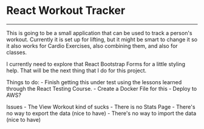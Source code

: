 # React Workout Tracker
-----

This is going to be a small application that can be used to track a person's workout. Currently it is set up for lifting, but it might be smart to change it so it also works for Cardio Exercises, also combining them, and also for classes.

I currently need to explore that React Bootstrap Forms for a little styling help. That will be the next thing that I do for this project.

Things to do:
    - Finish getting this under test using the lessons learned through the React Testing Course.
    - Create a Docker File for this
    - Deploy to AWS?
    

Issues
    - The View Workout kind of sucks
    - There is no Stats Page
    - There's no way to export the data (nice to have)
    - There's no way to import the data (nice to have)
